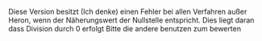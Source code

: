 Diese Version besitzt (Ich denke) einen Fehler bei allen Verfahren außer Heron, wenn der Näherungswert der Nullstelle entspricht.
Dies liegt daran dass Division durch 0 erfolgt
Bitte die andere benutzen zum bewerten